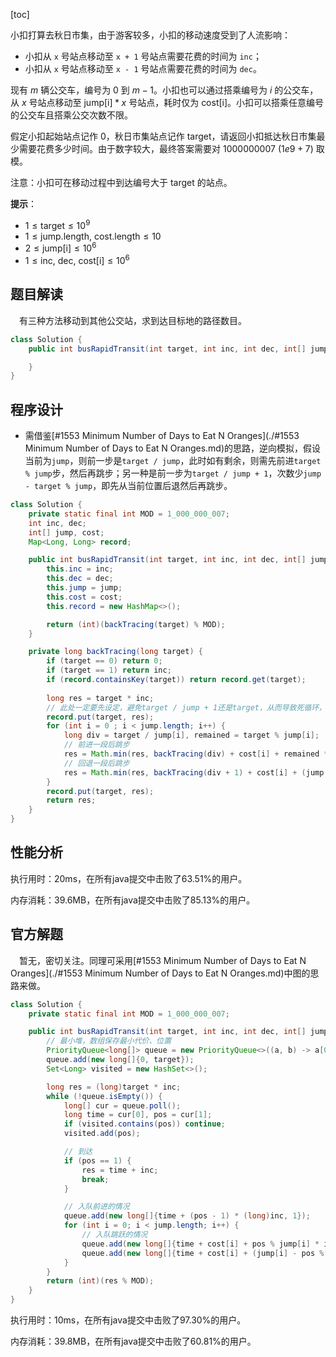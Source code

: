 [toc]

小扣打算去秋日市集，由于游客较多，小扣的移动速度受到了人流影响：

* 小扣从 `x` 号站点移动至 `x + 1` 号站点需要花费的时间为 `inc`；
* 小扣从 `x` 号站点移动至 `x - 1` 号站点需要花费的时间为 `dec`。

现有 $m$ 辆公交车，编号为 $0$ 到 $m-1$。小扣也可以通过搭乘编号为 $i$ 的公交车，从 $x$ 号站点移动至 $\text{jump[i]}*x$ 号站点，耗时仅为 $\text{cost[i]}$。小扣可以搭乘任意编号的公交车且搭乘公交次数不限。

假定小扣起始站点记作 $0$，秋日市集站点记作 $\text{target}$，请返回小扣抵达秋日市集最少需要花费多少时间。由于数字较大，最终答案需要对 $1000000007$ ($1e9 + 7$) 取模。

注意：小扣可在移动过程中到达编号大于 $\text{target}$ 的站点。



**提示**：

* $1 \le \text{target} \le 10^9$
* $1 \le \text{jump.length, cost.length} \le 10$
* $2 \le \text{jump[i]} \le 10^6$
* $1 \le \text{inc, dec, cost[i]} \le 10^6$



## 题目解读

&emsp;有三种方法移动到其他公交站，求到达目标地的路径数目。

```java
class Solution {
    public int busRapidTransit(int target, int inc, int dec, int[] jump, int[] cost) {

    }
}
```

## 程序设计

* 需借鉴[#1553 Minimum Number of Days to Eat N Oranges](./#1553 Minimum Number of Days to Eat N Oranges.md)的思路，逆向模拟，假设当前为`jump`，则前一步是`target / jump`，此时如有剩余，则需先前进`target % jump`步，然后再跳步；另一种是前一步为`target / jump + 1`，次数少`jump - target % jump`，即先从当前位置后退然后再跳步。

```java
class Solution {
    private static final int MOD = 1_000_000_007;
    int inc, dec;
    int[] jump, cost;
    Map<Long, Long> record;

    public int busRapidTransit(int target, int inc, int dec, int[] jump, int[] cost) {
        this.inc = inc;
        this.dec = dec;
        this.jump = jump;
        this.cost = cost;
        this.record = new HashMap<>();

        return (int)(backTracing(target) % MOD);
    }

    private long backTracing(long target) {
        if (target == 0) return 0;
        if (target == 1) return inc;
        if (record.containsKey(target)) return record.get(target);
        
        long res = target * inc;
        // 此处一定要先设定，避免target / jump + 1还是target，从而导致死循环，此处设置后不会重复执行
        record.put(target, res);
        for (int i = 0 ; i < jump.length; i++) {
            long div = target / jump[i], remained = target % jump[i];
            // 前进一段后跳步
            res = Math.min(res, backTracing(div) + cost[i] + remained * inc);
            // 回退一段后跳步
            res = Math.min(res, backTracing(div + 1) + cost[i] + (jump[i] - remained) * dec);
        }
        record.put(target, res);
        return res;
    }
}
```

## 性能分析

执行用时：20ms，在所有java提交中击败了63.51%的用户。

内存消耗：39.6MB，在所有java提交中击败了85.13%的用户。

## 官方解题

&emsp;暂无，密切关注。同理可采用[#1553 Minimum Number of Days to Eat N Oranges](./#1553 Minimum Number of Days to Eat N Oranges.md)中图的思路来做。

```java
class Solution {
    private static final int MOD = 1_000_000_007;

    public int busRapidTransit(int target, int inc, int dec, int[] jump, int[] cost) {
        // 最小堆，数组保存最小代价、位置
        PriorityQueue<long[]> queue = new PriorityQueue<>((a, b) -> a[0] == b[0] ? (a[1] - b[1]) > 0 ? 1 : -1 : (a[0] - b[0]) > 0 ? 1 : -1);
        queue.add(new long[]{0, target});
        Set<Long> visited = new HashSet<>();

        long res = (long)target * inc;
        while (!queue.isEmpty()) {
            long[] cur = queue.poll();
            long time = cur[0], pos = cur[1];
            if (visited.contains(pos)) continue;
            visited.add(pos);

            // 到达
            if (pos == 1) {
                res = time + inc;
                break;
            }

            // 入队前进的情况
            queue.add(new long[]{time + (pos - 1) * (long)inc, 1});
            for (int i = 0; i < jump.length; i++) {
                // 入队跳跃的情况
                queue.add(new long[]{time + cost[i] + pos % jump[i] * inc, pos / jump[i]});
                queue.add(new long[]{time + cost[i] + (jump[i] - pos % jump[i]) * dec, pos / jump[i] + 1});
            }
        }
        return (int)(res % MOD);
    }
}
```

执行用时：10ms，在所有java提交中击败了97.30%的用户。

内存消耗：39.8MB，在所有java提交中击败了60.81%的用户。